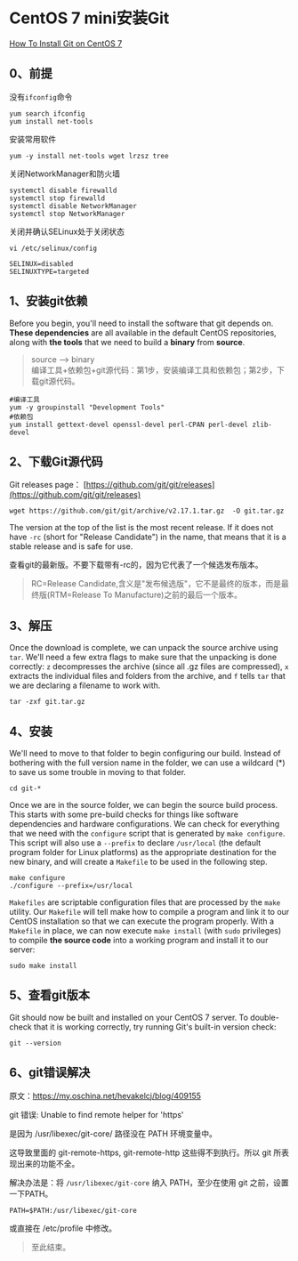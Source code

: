 
# CentOS 7 mini安装Git #

[How To Install Git on CentOS 7](https://www.digitalocean.com/community/tutorials/how-to-install-git-on-centos-7)

## 0、前提 ##

没有`ifconfig`命令

	yum search ifconfig
	yum install net-tools

安装常用软件

	yum -y install net-tools wget lrzsz tree

关闭NetworkManager和防火墙

	systemctl disable firewalld
	systemctl stop firewalld
	systemctl disable NetworkManager
	systemctl stop NetworkManager

关闭并确认SELinux处于关闭状态

	vi /etc/selinux/config

```
SELINUX=disabled
SELINUXTYPE=targeted
```

## 1、安装git依赖 ##

Before you begin, you'll need to install the software that git depends on. **These dependencies** are all available in the default CentOS repositories, along with **the tools** that we need to build a **binary** from **source**.

> source --> binary  
> 编译工具+依赖包+git源代码：第1步，安装编译工具和依赖包；第2步，下载git源代码。

	#编译工具
	yum -y groupinstall "Development Tools"
	#依赖包
	yum install gettext-devel openssl-devel perl-CPAN perl-devel zlib-devel

## 2、下载Git源代码 ##

Git releases page： [https://github.com/git/git/releases](https://github.com/git/git/releases)

	wget https://github.com/git/git/archive/v2.17.1.tar.gz  -O git.tar.gz

The version at the top of the list is the most recent release. If it does not have `-rc` (short for "Release Candidate") in the name, that means that it is a stable release and is safe for use.

查看git的最新版。不要下载带有-rc的，因为它代表了一个候选发布版本。 

> RC=Release Candidate,含义是"发布候选版"，它不是最终的版本，而是最终版(RTM=Release To Manufacture)之前的最后一个版本。

## 3、解压 ##

Once the download is complete, we can unpack the source archive using `tar`. We'll need a few extra flags to make sure that the unpacking is done correctly: `z` decompresses the archive (since all .gz files are compressed), `x` extracts the individual files and folders from the archive, and `f` tells `tar` that we are declaring a filename to work with.

	tar -zxf git.tar.gz


## 4、安装 ##

We'll need to move to that folder to begin configuring our build. Instead of bothering with the full version name in the folder, we can use a wildcard (*) to save us some trouble in moving to that folder.

	cd git-*

Once we are in the source folder, we can begin the source build process. This starts with some pre-build checks for things like software dependencies and hardware configurations. We can check for everything that we need with the `configure` script that is generated by `make configure`. This script will also use a `--prefix` to declare `/usr/local` (the default program folder for Linux platforms) as the appropriate destination for the new binary, and will create a `Makefile` to be used in the following step.

	make configure
	./configure --prefix=/usr/local

`Makefiles` are scriptable configuration files that are processed by the `make` utility. Our `Makefile` will tell make how to compile a program and link it to our CentOS installation so that we can execute the program properly. With a `Makefile` in place, we can now execute `make install` (with `sudo` privileges) to compile **the source code** into a working program and install it to our server:

	sudo make install


## 5、查看git版本 ##

Git should now be built and installed on your CentOS 7 server. To double-check that it is working correctly, try running Git's built-in version check:

	git --version

## 6、git错误解决 ##

原文：https://my.oschina.net/hevakelcj/blog/409155

git 错误: Unable to find remote helper for 'https'

是因为 /usr/libexec/git-core/ 路径没在 PATH 环境变量中。

这导致里面的 git-remote-https, git-remote-http 这些得不到执行。所以 git 所表现出来的功能不全。

解决办法是：将 `/usr/libexec/git-core` 纳入 PATH，至少在使用 git 之前，设置一下PATH。

	PATH=$PATH:/usr/libexec/git-core

或直接在 /etc/profile 中修改。

> 至此结束。


